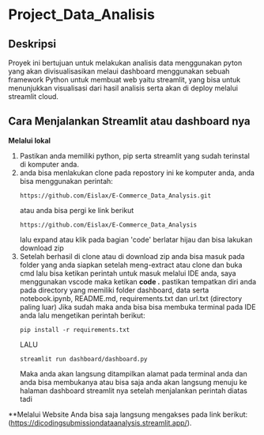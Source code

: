 # Project_Data_Analisis

## Deskripsi

Proyek ini bertujuan untuk melakukan analisis data menggunakan pyton yang akan divisualisasikan melaui dashboard menggunakan sebuah framework Python untuk membuat web yaitu streamlit, yang bisa untuk menunjukkan visualisasi dari hasil analisis serta akan di deploy melalui streamlit cloud.

## Cara Menjalankan Streamlit atau dashboard nya

**Melalui lokal**

1. Pastikan anda memiliki python, pip serta streamlit yang sudah terinstal di komputer anda.
2. anda bisa menlakukan clone pada repostory ini ke komputer anda, anda bisa menggunakan perintah:
   ```
   https://github.com/Eislax/E-Commerce_Data_Analysis.git
   ```
   atau anda bisa pergi ke link berikut
   ```
   https://github.com/Eislax/E-Commerce_Data_Analysis
   ```
   lalu expand atau klik pada bagian 'code' berlatar hijau dan bisa lakukan download zip
3. Setelah berhasil di clone atau di download zip anda bisa masuk pada folder yang anda siapkan setelah meng-extract atau clone dan buka cmd lalu bisa ketikan perintah untuk masuk melalui IDE anda, saya menggunakan vscode maka ketikan **code .** pastikan tempatkan diri anda pada directory yang memiliki folder dashboard, data serta notebook.ipynb, README.md, requirements.txt dan url.txt (directory paling luar) Jika sudah maka anda bisa bisa membuka terminal pada IDE anda lalu mengetikan perintah berikut:
   ```
   pip install -r requirements.txt
   ```
   LALU
   ```
   streamlit run dashboard/dashboard.py
   ```
   Maka anda akan langsung ditampilkan alamat pada terminal anda dan anda bisa membukanya atau bisa saja anda akan langsung menuju ke halaman dashboard streamlit nya setelah menjalankan perintah diatas tadi

\*\*Melalui Website
Anda bisa saja langsung mengakses pada link berikut: (https://dicodingsubmissiondataanalysis.streamlit.app/).
